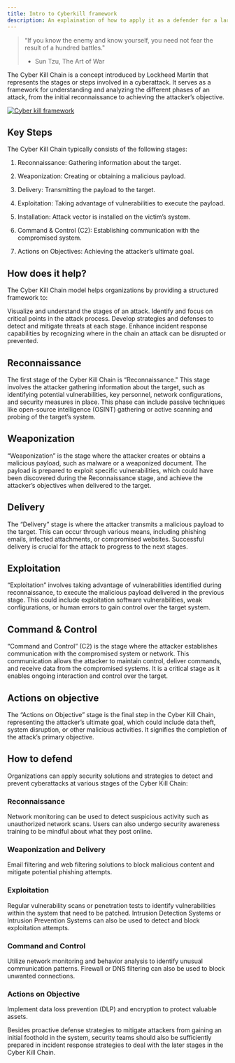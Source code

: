 ```yaml
---
title: Intro to Cyberkill framework
description: An explaination of how to apply it as a defender for a large org.
---
```


> “If you know the enemy and know yourself, you need not fear the result of a hundred battles."
> - Sun Tzu, The Art of War

The Cyber Kill Chain is a concept introduced by Lockheed Martin that represents the stages or steps involved in a cyberattack. It serves as a framework for understanding and analyzing the different phases of an attack, from the initial reconnaissance to achieving the attacker’s objective.

[![Cyber kill framework](https://www.lockheedmartin.com/content/dam/lockheed-martin/rms/photo/cyber/THE-CYBER-KILL-CHAIN-body.png.pc-adaptive.1280.medium.png)](https://www.lockheedmartin.com/en-us/capabilities/cyber/cyber-kill-chain.html)

## Key Steps
The Cyber Kill Chain typically consists of the following stages:

1. Reconnaissance: Gathering information about the target.

2. Weaponization: Creating or obtaining a malicious payload.

3. Delivery: Transmitting the payload to the target.

4. Exploitation: Taking advantage of vulnerabilities to execute the payload.

5. Installation: Attack vector is installed on the victim’s system.

6. Command & Control (C2): Establishing communication with the compromised system.

7. Actions on Objectives: Achieving the attacker’s ultimate goal.


## How does it help?

The Cyber Kill Chain model helps organizations by providing a structured framework to:

Visualize and understand the stages of an attack.
Identify and focus on critical points in the attack process.
Develop strategies and defenses to detect and mitigate threats at each stage.
Enhance incident response capabilities by recognizing where in the chain an attack can be disrupted or prevented.

## Reconnaissance 

The first stage of the Cyber Kill Chain is “Reconnaissance." This stage involves the attacker gathering information about the target, such as identifying potential vulnerabilities, key personnel, network configurations, and security measures in place. This phase can include passive techniques like open-source intelligence (OSINT) gathering or active scanning and probing of the target’s system.

## Weaponization

“Weaponization” is the stage where the attacker creates or obtains a malicious payload, such as malware or a weaponized document. The payload is prepared to exploit specific vulnerabilities, which could have been discovered during the Reconnaissance stage, and achieve the attacker’s objectives when delivered to the target.

## Delivery

The “Delivery” stage is where the attacker transmits a malicious payload to the target. This can occur through various means, including phishing emails, infected attachments, or compromised websites. Successful delivery is crucial for the attack to progress to the next stages.

## Exploitation

“Exploitation” involves taking advantage of vulnerabilities identified during reconnaissance, to execute the malicious payload delivered in the previous stage. This could include exploitation software vulnerabilities, weak configurations, or human errors to gain control over the target system.

## Command & Control

“Command and Control” (C2) is the stage where the attacker establishes communication with the compromised system or network. This communication allows the attacker to maintain control, deliver commands, and receive data from the compromised systems. It is a critical stage as it enables ongoing interaction and control over the target.

## Actions on objective

The “Actions on Objective” stage is the final step in the Cyber Kill Chain, representing the attacker’s ultimate goal, which could include data theft, system disruption, or other malicious activities. It signifies the completion of the attack’s primary objective.

## How to defend

Organizations can apply security solutions and strategies to detect and prevent cyberattacks at various stages of the Cyber Kill Chain:

### Reconnaissance
Network monitoring can be used to detect suspicious activity such as unauthorized network scans. Users can also undergo security awareness training to be mindful about what they post online.

### Weaponization and Delivery
Email filtering and web filtering solutions to block malicious content and mitigate potential phishing attempts.

### Exploitation
Regular vulnerability scans or penetration tests to identify vulnerabilities within the system that need to be patched. Intrusion Detection Systems or Intrusion Prevention Systems can also be used to detect and block exploitation attempts.

### Command and Control
Utilize network monitoring and behavior analysis to identify unusual communication patterns. Firewall or DNS filtering can also be used to block unwanted connections.

### Actions on Objective
Implement data loss prevention (DLP) and encryption to protect valuable assets.

Besides proactive defense strategies to mitigate attackers from gaining an initial foothold in the system, security teams should also be sufficiently prepared in incident response strategies to deal with the later stages in the Cyber Kill Chain.
